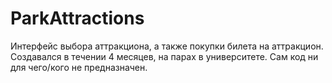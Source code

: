 # ParkAttractions
Интерфейс выбора аттракциона, а также покупки билета на аттракцион. Создавался в течении 4 месяцев, на парах в университете. Сам код ни для чего/кого не предназначен.
